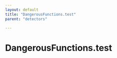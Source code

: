 ```yaml
---
layout: default
title: "DangerousFunctions.test"
parent: "detectors"

---
```

# DangerousFunctions.test
